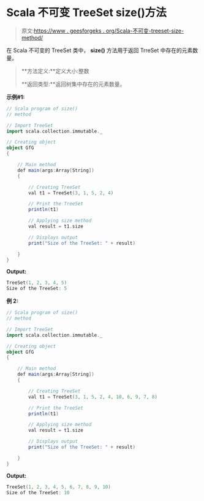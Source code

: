 # Scala 不可变 TreeSet size()方法

> 原文:[https://www . geesforgeks . org/Scala-不可变-treeset-size-method/](https://www.geeksforgeeks.org/scala-immutable-treeset-size-method/)

在 Scala 不可变的 TreeSet 类中， **size()** 方法用于返回 TrreSet 中存在的元素数量。

> **方法定义:**定义大小:整数
> 
> **返回类型:**返回树集中存在的元素数量。

**示例#1:**

```scala
// Scala program of size() 
// method 

// Import TreeSet
import scala.collection.immutable._

// Creating object 
object GfG 
{ 

    // Main method 
    def main(args:Array[String]) 
    { 

        // Creating TreeSet
        val t1 = TreeSet(3, 1, 5, 2, 4)  

        // Print the TreeSet 
        println(t1) 

        // Applying size method  
        val result = t1.size

        // Displays output  
        print("Size of the TreeSet: " + result) 

    } 
} 
```

**Output:**

```scala
TreeSet(1, 2, 3, 4, 5)
Size of the TreeSet: 5

```

**例 2:**

```scala
// Scala program of size() 
// method 

// Import TreeSet
import scala.collection.immutable._

// Creating object 
object GfG 
{ 

    // Main method 
    def main(args:Array[String]) 
    { 

        // Creating TreeSet
        val t1 = TreeSet(3, 1, 5, 2, 4, 10, 6, 9, 7, 8)  

        // Print the TreeSet 
        println(t1) 

        // Applying size method  
        val result = t1.size

        // Displays output  
        print("Size of the TreeSet: " + result) 

    } 
} 
```

**Output:**

```scala
TreeSet(1, 2, 3, 4, 5, 6, 7, 8, 9, 10)
Size of the TreeSet: 10

```